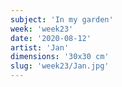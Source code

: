 ```yaml
---
subject: 'In my garden'
week: 'week23'
date: '2020-08-12'
artist: 'Jan'
dimensions: '30x30 cm'
slug: 'week23/Jan.jpg'
---
```


